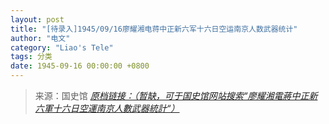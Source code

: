 ```yaml
---
layout: post
title: "[待录入]1945/09/16廖耀湘电蒋中正新六军十六日空运南京人数武器统计"
author: "电文"
category: "Liao's Tele"
tags: 分类
date: 1945-09-16 00:00:00 +0800
---
```

> 来源：国史馆 [*原档链接：（暂缺，可于国史馆网站搜索“廖耀湘電蔣中正新六軍十六日空運南京人數武器統計“）*]()
